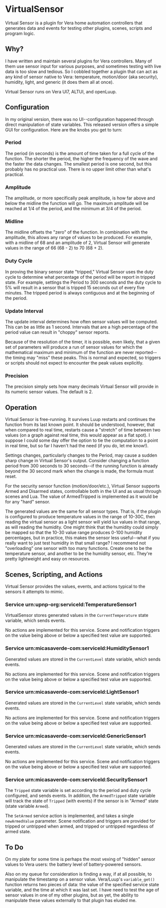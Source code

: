 # VirtualSensor
Virtual Sensor is a plugin for Vera home automation controllers that generates data and events for testing other plugins, scenes, scripts and program logic.

## Why? ##

I have written and maintain several plugins for Vera controllers. Many of them use sensor
input for various purposes, and sometimes testing with live data is too slow and tedious.
So I cobbled together a plugin that can act as any kind of sensor native to Vera: temperature,
motion/door (aka security), humidity, light, and generic (it does them all at once).

Virtual Sensor runs on Vera UI7, ALTUI, and openLuup.

## Configuration ##

In my original version, there was no UI--configuration happened through direct manipulation of
state variables. This released version offers a simple GUI for configuration. Here are the
knobs you get to turn:

### Period ###

The period (in seconds) is the amount of time taken for a full cycle of the function. The shorter
the period, the higher the frequency of the wave and the faster the data changes. The smallest 
period is one second, but this probably has no practical use. There is no upper limit other than
what's practical.

### Amplitude ###

The amplitude, or more specifically peak amplitude, is how far above and below the midline the
function will go. The maximum amplitude will be reached at 1/4 of the period, and the minimum
at 3/4 of the period.

### Midline ###

The midline offsets the "zero" of the function. In combination with the amplitude, this allows
any range of values to be produced. For example, with a midline of 68 and an amplitude of 2,
Virtual Sensor will generate values in the range of 66 (68 - 2) to 70 (68 + 2).

### Duty Cycle ###

In proving the binary sensor state "tripped," Virtual Sensor uses the duty cycle to determine
what percentage of the period will be report in tripped state. For example, settings the Period
to 300 seconds and the duty cycle to 5% will result in a sensor that is tripped 15 seconds
out of every five minutes. The tripped period is always contiguous and at the beginning of the period.

### Update Interval ###

The update interval determines how often sensor values will be computed. This can be as little as
1 second. Intervals that are a high percentage of the period value can result in "choppy" sensor
reports.

Because of the resolution of the timer, it is possible, even likely, that a given set of parameters
will produce a run of sensor values for which the mathematical maximum and minimum of the function
are never reported--the timing may "miss" these peaks. This is normal and expected, so triggers
or scripts should not expect to encounter the peak values explicitly.

### Precision ###

The precision simply sets how many decimals Virtual Sensor will provide in its numeric sensor values.
The default is 2.

## Operation ##

Virtual Sensor is free-running. It survives Luup restarts and continues the function from its last
known point. It should be understood, however, that when compared to real time, restarts
cause a "stretch" of time between two values (on a graph against real time, this would appear
as a flat spot). I suppose I could some day offer the option to
tie the computation to a point in real time, but so far I haven't had the need (if you do, let me know!).

Settings changes, particularly changes to the Period, may cause a sudden sharp change in Virtual
Sensor's output. Consider changing a function period from 300 seconds to 30 seconds--if the running
function is already beyond the 30 second mark when the change is made, the formula must reset.

For the security sensor function (motion/door/etc.), Virtual Sensor supports Armed and Disarmed
states, controllable both in the UI and as usual through scenes and Lua. The value of ArmedTripped
is implemented as it would be for any "hard" sensor.

The generated values are the same for all sensor types. That is, if the plugin is configured to produce
temperature values in the range of 10-30C, then reading the virtual sensor as a light sensor will
yield lux values in that range, as will reading the humidity. One might think that the humidity could
simply be mapped so that the 10-30 value range produces 0-100 humidity percentages, but in practice,
this makes the sensor less useful--what if you really want to just test humidity in that small range?
I recommend not "overloading" one sensor with too many functions. Create one to be the temperature
sensor, and another to be the humidity sensor, etc. They're pretty lightweight and easy on resources.

## Scenes, Scripting, and Actions ##

Virtual Sensor provides the values, events, and actions typical to the sensors it attempts to
mimic.

### Service urn:upnp-org:serviceId:TemperatureSensor1 ###

VirtualSensor stores generated values in the `CurrentTemperature` state variable, which sends events.

No actions are implemented for this service. Scene and notification triggers on the value being
above or below a specified test value are supported.

### Service urn:micasaverde-com:serviceId:HumiditySensor1 ###

Generated values are stored in the `CurrentLevel` state variable, which sends events.

No actions are implemented for this service. Scene and notification triggers on the value being
above or below a specified test value are supported.

### Service urn:micasaverde-com:serviceId:LightSensor1 ###

Generated values are stored in the `CurrentLevel` state variable, which sends events.

No actions are implemented for this service. Scene and notification triggers on the value being
above or below a specified test value are supported.

### Service urn:micasaverde-com:serviceId:GenericSensor1 ###

Generated values are stored in the `CurrentLevel` state variable, which sends events.

No actions are implemented for this service. Scene and notification triggers on the value being
above or below a specified test value are supported.

### Service urn:micasaverde-com:serviceId:SecuritySensor1 ###

The `Tripped` state variable is set according to the period and duty cycle configured, and
sends events. In addition, the `ArmedTripped` state variable will track the state of `Tripped`
(with events) if the sensor is in "Armed" state (state variable `Armed`).

The `SetArmed` service action is implemented, and takes a single `newArmedValue` parameter.
Scene notification and triggers are provided for tripped or untripped when armed, and tripped
or untripped regardless of armed state.

## To Do ##

On my plate for some time is perhaps the most vexing of "hidden" sensor values to Vera users: the
battery level of battery-powered sensors. 

Also on my queue for consideration is finding a way, if at all possible, to manipulate the timestamp
on a sensor value. Vera/Luup's `variable_get()` function returns two pieces of data: the value of
the specified service state variable, and the time at which it was last set. I have need to test
the age of sensor values in one of my other plugins, but as yet, the ability to manipulate these
values externally to that plugin has eluded me.

